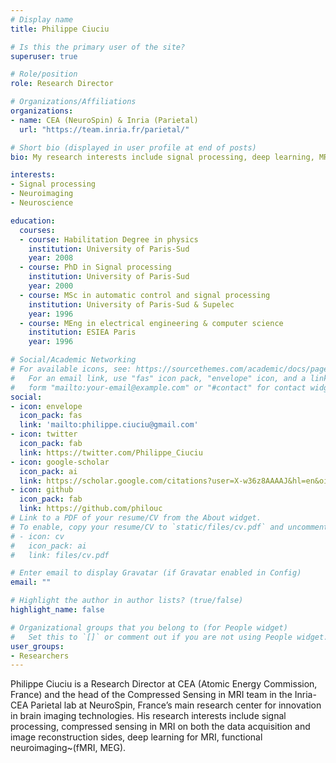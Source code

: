 ```yaml
---
# Display name
title: Philippe Ciuciu

# Is this the primary user of the site?
superuser: true

# Role/position
role: Research Director

# Organizations/Affiliations
organizations:
- name: CEA (NeuroSpin) & Inria (Parietal)
  url: "https://team.inria.fr/parietal/"

# Short bio (displayed in user profile at end of posts)
bio: My research interests include signal processing, deep learning, MRI, neuroimaging and neuroscience.

interests:
- Signal processing
- Neuroimaging 
- Neuroscience

education:
  courses:
  - course: Habilitation Degree in physics
    institution: University of Paris-Sud
    year: 2008
  - course: PhD in Signal processing
    institution: University of Paris-Sud
    year: 2000
  - course: MSc in automatic control and signal processing
    institution: University of Paris-Sud & Supelec
    year: 1996
  - course: MEng in electrical engineering & computer science
    institution: ESIEA Paris
    year: 1996

# Social/Academic Networking
# For available icons, see: https://sourcethemes.com/academic/docs/page-builder/#icons
#   For an email link, use "fas" icon pack, "envelope" icon, and a link in the
#   form "mailto:your-email@example.com" or "#contact" for contact widget.
social:
- icon: envelope
  icon_pack: fas
  link: 'mailto:philippe.ciuciu@gmail.com'
- icon: twitter
  icon_pack: fab
  link: https://twitter.com/Philippe_Ciuciu
- icon: google-scholar
  icon_pack: ai
  link: https://scholar.google.com/citations?user=X-w36z8AAAAJ&hl=en&oi=ao
- icon: github
  icon_pack: fab
  link: https://github.com/philouc
# Link to a PDF of your resume/CV from the About widget.
# To enable, copy your resume/CV to `static/files/cv.pdf` and uncomment the lines below.
# - icon: cv
#   icon_pack: ai
#   link: files/cv.pdf

# Enter email to display Gravatar (if Gravatar enabled in Config)
email: ""

# Highlight the author in author lists? (true/false)
highlight_name: false

# Organizational groups that you belong to (for People widget)
#   Set this to `[]` or comment out if you are not using People widget.
user_groups:
- Researchers
---
```


Philippe Ciuciu is a Research Director at CEA (Atomic Energy Commission, France) and the head of the Compressed Sensing in MRI team in the Inria-CEA Parietal lab at NeuroSpin, France’s main research center for innovation in brain imaging technologies. His research interests include signal processing, compressed sensing in MRI on both the data acquisition and image reconstruction sides, deep learning for MRI, functional neuroimaging~(fMRI, MEG). 
